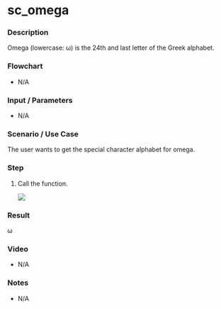 # sc_omega

### Description

Omega (lowercase: ω) is the 24th and last letter of the Greek alphabet.

### Flowchart

- N/A 

### Input / Parameters

- N/A

### Scenario / Use Case

The user wants to get the special character alphabet for omega.

### Step

1. Call the function.
    
    ![](../../../../document/function/SpecialCharacter/sc_omega1/sc_omega-step-1.png?raw=true)
 
### Result

 ω
 
### Video

- N/A

<!--[![Video](http://i.imgur.com/Ot5DWAW.png)](https://youtu.be/StTqXEQ2l-Y?t=35s)-->

### Notes

- N/A